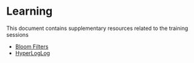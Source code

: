 # Learning

This document contains supplementary resources related to the training sessions

- [Bloom Filters](https://en.wikipedia.org/wiki/Bloom_filter)
- [HyperLogLog](https://en.wikipedia.org/wiki/HyperLogLog)
